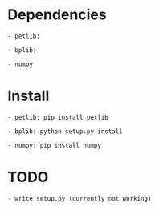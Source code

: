 
# Dependencies 
	- petlib: 

 	- bplib: 

 	- numpy



# Install 
	- petlib: pip install petlib

 	- bplib: python setup.py install

 	- numpy: pip install numpy



# TODO 
	- write setup.py (currently not working)